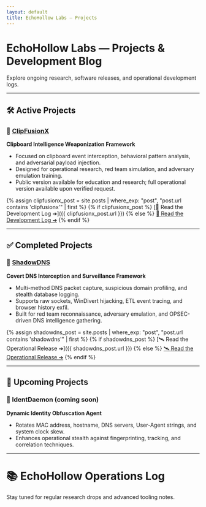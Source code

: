 ```yaml
---
layout: default
title: EchoHollow Labs — Projects
---
```


# EchoHollow Labs — Projects & Development Blog

Explore ongoing research, software releases, and operational development logs.

---

## 🛠️ Active Projects

### 🔗 [ClipFusionX](https://github.com/echohollow/ClipFusionX)

**Clipboard Intelligence Weaponization Framework**

- Focused on clipboard event interception, behavioral pattern analysis, and adversarial payload injection.
- Designed for operational research, red team simulation, and adversary emulation training.
- Public version available for education and research; full operational version available upon verified request.

{% assign clipfusionx_post = site.posts | where_exp: "post", "post.url contains 'clipfusionx'" | first %}
{% if clipfusionx_post %}
[📝 Read the Development Log ➔]({{ clipfusionx_post.url }})
{% else %}
[📝 Read the Development Log ➔](https://github.com/echohollow/echohollow.github.io/blob/main/_posts/2025-04-26-clipfusionx.md)
{% endif %}

---

## ✅ Completed Projects

### 🔗 [ShadowDNS](https://github.com/echohollow/ShadowDNS)

**Covert DNS Interception and Surveillance Framework**

- Multi-method DNS packet capture, suspicious domain profiling, and stealth database logging.
- Supports raw sockets, WinDivert hijacking, ETL event tracing, and browser history exfil.
- Built for red team reconnaissance, adversary emulation, and OPSEC-driven DNS intelligence gathering.

{% assign shadowdns_post = site.posts | where_exp: "post", "post.url contains 'shadowdns'" | first %}
{% if shadowdns_post %}
[🛰️ Read the Operational Release ➔]({{ shadowdns_post.url }})
{% else %}
[🛰️ Read the Operational Release ➔](https://github.com/echohollow/echohollow.github.io/blob/main/_posts/2025-04-28-shadowdns.md)
{% endif %}

---

## 🚀 Upcoming Projects

### 🪪 IdentDaemon (coming soon)

**Dynamic Identity Obfuscation Agent**

- Rotates MAC address, hostname, DNS servers, User-Agent strings, and system clock skew.
- Enhances operational stealth against fingerprinting, tracking, and correlation techniques.

---

# 📚 EchoHollow Operations Log

Stay tuned for regular research drops and advanced tooling notes.
